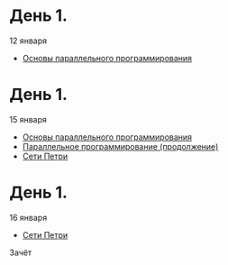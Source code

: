 # День 1.
12 января
-  [Основы параллельного программирования](https://github.com/ivtipm/ProcessCalculus/blob/master/PC.%20lec.%20parallel.pdf)

# День 1.
15 января
- [Основы параллельного программирования](https://github.com/ivtipm/ProcessCalculus/blob/master/PC.%20lec.%20parallel.pdf)
- [Параллельное программирование (продолжение)](https://github.com/ivtipm/ProcessCalculus/blob/master/ll2.md)
- [Сети Петри](https://github.com/ivtipm/ProcessCalculus/blob/master/PC_lec_Petri_Net.pdf)

# День 1.
16 января
- [Сети Петри](https://github.com/ivtipm/ProcessCalculus/blob/master/PC_lec_Petri_Net.pdf)

Зачёт